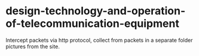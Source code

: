 # design-technology-and-operation-of-telecommunication-equipment
Intercept packets via http protocol, collect from packets in a separate folder pictures from the site.
